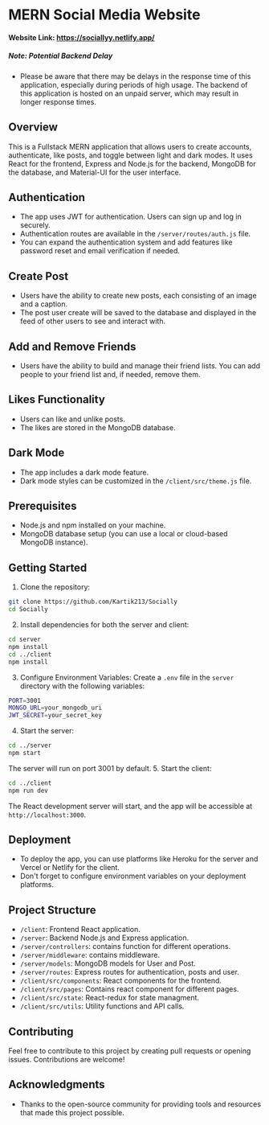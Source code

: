 # MERN Social Media Website

#### Website Link: https://sociallyy.netlify.app/

##### Note: Potential Backend Delay

- Please be aware that there may be delays in the response time of this application, especially during periods of high usage. The backend of this application is hosted on an unpaid server, which may result in longer response times.

## Overview

This is a Fullstack MERN application that allows users to create accounts, authenticate, like posts, and toggle between light and dark modes. It uses React for the frontend, Express and Node.js for the backend, MongoDB for the database, and Material-UI for the user interface.

## Authentication

- The app uses JWT for authentication. Users can sign up and log in securely.
- Authentication routes are available in the `/server/routes/auth.js` file.
- You can expand the authentication system and add features like password reset and email verification if needed.

## Create Post

- Users have the ability to create new posts, each consisting of an image and a caption.
- The post user create will be saved to the database and displayed in the feed of other users to see and interact with.

## Add and Remove Friends

- Users have the ability to build and manage their friend lists. You can add people to your friend list and, if needed, remove them.

## Likes Functionality

- Users can like and unlike posts.
- The likes are stored in the MongoDB database.

## Dark Mode

- The app includes a dark mode feature.
- Dark mode styles can be customized in the `/client/src/theme.js` file.

## Prerequisites

- Node.js and npm installed on your machine.
- MongoDB database setup (you can use a local or cloud-based MongoDB instance).

## Getting Started

1. Clone the repository:

```bash
git clone https://github.com/Kartik213/Socially
cd Socially
```

2. Install dependencies for both the server and client:

```bash
cd server
npm install
cd ../client
npm install
```

3. Configure Environment Variables:
   Create a `.env` file in the `server` directory with the following variables:

```bash
PORT=3001
MONGO_URL=your_mongodb_uri
JWT_SECRET=your_secret_key
```

4. Start the server:

```bash
cd ../server
npm start
```

The server will run on port 3001 by default. 5. Start the client:

```bash
cd ../client
npm run dev
```

The React development server will start, and the app will be accessible at `http://localhost:3000`.

## Deployment

- To deploy the app, you can use platforms like Heroku for the server and Vercel or Netlify for the client.
- Don't forget to configure environment variables on your deployment platforms.

## Project Structure

- `/client`: Frontend React application.
- `/server`: Backend Node.js and Express application.
- `/server/controllers`: contains function for different operations.
- `/server/middleware`: contains middleware.
- `/server/models`: MongoDB models for User and Post.
- `/server/routes`: Express routes for authentication, posts and user.
- `/client/src/components`: React components for the frontend.
- `/client/src/pages`: Contains react component for different pages.
- `/client/src/state`: React-redux for state managment.
- `/client/src/utils`: Utility functions and API calls.

## Contributing

Feel free to contribute to this project by creating pull requests or opening issues. Contributions are welcome!

## Acknowledgments

- Thanks to the open-source community for providing tools and resources that made this project possible.
